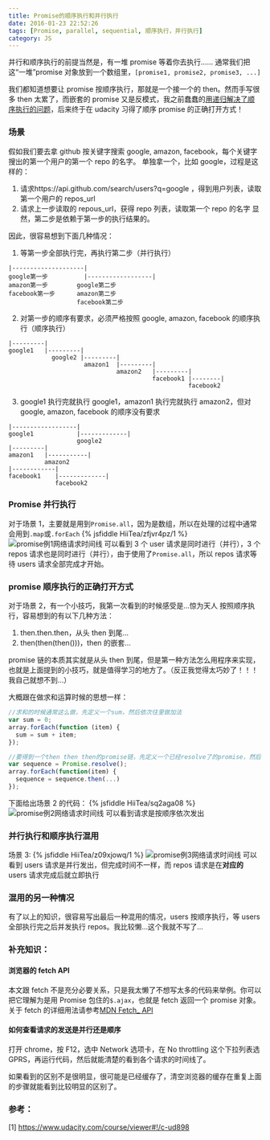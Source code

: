 ```yaml
---
title: Promise的顺序执行和并行执行
date: 2016-01-23 22:52:26
tags: [Promise, parallel, sequential, 顺序执行，并行执行]
category: JS
---
```


并行和顺序执行的前提当然是，有一堆 promise 等着你去执行……
通常我们把这“一堆”promise 对象放到一个数组里，`[promise1, promise2, promise3, ...]`

我们都知道想要让 promise 按顺序执行，那就是一个接一个的 then。然而手写很多 then 太累了，而嵌套的 promise 又是反模式，我之前蠢蠢的[用递归解决了顺序执行的问题](tech/2016/01/18/sequentialize-promise-by-recursion/)，后来终于在 udacity 习得了顺序 promise 的正确打开方式！

### 场景

假如我们要去拿 github 按关键字搜索 google, amazon, facebook，每个关键字搜出的第一个用户的第一个 repo 的名字。
单独拿一个，比如 google，过程是这样的：

1. 请求https://api.github.com/search/users?q=google ，得到用户列表，读取第一个用户的 repos_url
2. 请求上一步读取的 repous_url，获得 repo 列表，读取第一个 repo 的名字
   显然，第二步是依赖于第一步的执行结果的。

因此，很容易想到下面几种情况：

1. 等第一步全部执行完，再执行第二步（并行执行）

```
|--------------------|
google第一步          |------------------|
amazon第一步        google第二步
facebook第一步      amazon第二步
                   facebook第二步
```

2. 对第一步的顺序有要求，必须严格按照 google, amazon, facebook 的顺序执行（顺序执行）

```
|---------|
google1   |---------|
            google2 |---------|
                     amazon1  |---------|
                              amazon2   |---------|
                                        facebook1 |--------|
                                                  facebook2
```

3. google1 执行完就执行 google1，amazon1 执行完就执行 amazon2，但对 google, amazon, facebook 的顺序没有要求

```
|------------------|
google1            |-------------|
                   google2
|---------|
amazon1   |-----------|
          amazon2
|------------|
facebook1    |-------------|
             facebook2
```

### Promise 并行执行

对于场景 1，主要就是用到`Promise.all`，因为是数组，所以在处理的过程中通常会用到`.map`或`.forEach`
{% jsfiddle HiiTea/zfjvr4pz/1 %}
![promise例1网络请求时间线](http://7xow88.com1.z0.glb.clouddn.com/tech-promise1.png)
可以看到 3 个 user 请求是同时进行（并行），3 个 repos 请求也是同时进行（并行），由于使用了`Promise.all`，所以 repos 请求等待 users 请求全部完成才开始。

### promise 顺序执行的正确打开方式

对于场景 2，有一个小技巧，我第一次看到的时候感受是…惊为天人
按照顺序执行，容易想到的有以下几种方法：

1. then.then.then，从头 then 到尾…
2. then(then(then()))，then 的嵌套…

promise 链的本质其实就是从头 then 到尾，但是第一种方法怎么用程序来实现，也就是上面提到的小技巧，就是值得学习的地方了。（反正我觉得太巧妙了！！！我自己就想不到…）

大概跟在做求和运算时候的思想一样：

```javascript
//求和的时候通常这么做，先定义一个sum，然后依次往里做加法
var sum = 0;
array.forEach(function (item) {
  sum = sum + item;
});
```

```javascript
//要得到一个then then then的promise链，先定义一个已经resolve了的promise，然后依次往后then…
var sequence = Promise.resolve();
array.forEach(function(item) {
  sequence = sequence.then(...)
});
```

下面给出场景 2 的代码：
{% jsfiddle HiiTea/sq2aga08 %}
![promise例2网络请求时间线](http://7xow88.com1.z0.glb.clouddn.com/tech-promise2.png)
可以看到请求是按顺序依次发出

### 并行执行和顺序执行混用

场景 3:
{% jsfiddle HiiTea/z09xjowq/1 %}
![promise例3网络请求时间线](http://7xow88.com1.z0.glb.clouddn.com/tech-promise3.png)
可以看到 users 请求是并行发出，但完成时间不一样，而 repos 请求是在**对应的**users 请求完成后就立即执行

### 混用的另一种情况

有了以上的知识，很容易写出最后一种混用的情况，users 按顺序执行，等 users 全部执行完之后并发执行 repos。我比较懒…这个我就不写了…

### 补充知识：

#### 浏览器的 fetch API

本文跟 fetch 不是充分必要关系，只是我太懒了不想写太多的代码来举例。你可以把它理解为是用 Promise 包住的`$.ajax`，也就是 fetch 返回一个 promise 对象。关于 fetch 的详细用法请参考[MDN Fetch\_ API](https://developer.mozilla.org/en-US/docs/Web/API/Fetch_API)

#### 如何查看请求的发送是并行还是顺序

打开 chrome，按 F12，选中 Network 选项卡，在 No throttling 这个下拉列表选 GPRS，再运行代码，然后就能清楚的看到各个请求的时间线了。

如果看到的区别不是很明显，很可能是已经缓存了，清空浏览器的缓存在重复上面的步骤就能看到比较明显的区别了。

### 参考：

[1] https://www.udacity.com/course/viewer#!/c-ud898
